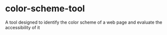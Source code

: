 # color-scheme-tool
A tool designed to identify the color scheme of a web page and evaluate the accessibility of it
